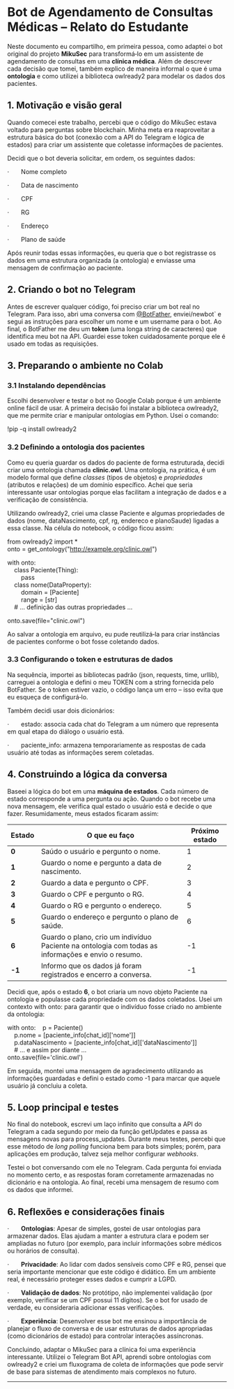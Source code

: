 # Bot de Agendamento de Consultas Médicas – Relato do Estudante

Neste documento eu compartilho, em primeira pessoa, como adaptei o bot original do projeto **MikuSec** para transformá‑lo em um assistente de agendamento de consultas em uma **clínica médica**. Além de descrever cada decisão que tomei, também explico de maneira informal o que é uma **ontologia** e como utilizei a biblioteca owlready2 para modelar os dados dos pacientes.

## 1. Motivação e visão geral

Quando comecei este trabalho, percebi que o código do MikuSec estava voltado para perguntas sobre blockchain. Minha meta era reaproveitar a estrutura básica do bot (conexão com a API do Telegram e lógica de estados) para criar um assistente que coletasse informações de pacientes.

Decidi que o bot deveria solicitar, em ordem, os seguintes dados:

·       Nome completo

·       Data de nascimento

·       CPF

·       RG

·       Endereço

·       Plano de saúde

Após reunir todas essas informações, eu queria que o bot registrasse os dados em uma estrutura organizada (a ontologia) e enviasse uma mensagem de confirmação ao paciente.

## 2. Criando o bot no Telegram

Antes de escrever qualquer código, foi preciso criar um bot real no Telegram. Para isso, abri uma conversa com [@BotFather](https://t.me/BotFather), enviei/newbot` e segui as instruções para escolher um nome e um username para o bot. Ao final, o BotFather me deu um **token** (uma longa string de caracteres) que identifica meu bot na API. Guardei esse token cuidadosamente porque ele é usado em todas as requisições.

## 3. Preparando o ambiente no Colab

### 3.1 Instalando dependências

Escolhi desenvolver e testar o bot no Google Colab porque é um ambiente online fácil de usar. A primeira decisão foi instalar a biblioteca owlready2, que me permite criar e manipular ontologias em Python. Usei o comando:

!pip -q install owlready2

### 3.2 Definindo a ontologia dos pacientes

Como eu queria guardar os dados do paciente de forma estruturada, decidi criar uma ontologia chamada **clinic.owl**. Uma ontologia, na prática, é um modelo formal que define _classes_ (tipos de objetos) e _propriedades_ (atributos e relações) de um domínio específico. Achei que seria interessante usar ontologias porque elas facilitam a integração de dados e a verificação de consistência.

Utilizando owlready2, criei uma classe Paciente e algumas propriedades de dados (nome, dataNascimento, cpf, rg, endereco e planoSaude) ligadas a essa classe. Na célula do notebook, o código ficou assim:

from owlready2 import *  
onto = get_ontology("http://example.org/clinic.owl")  
  
with onto:  
    class Paciente(Thing):  
        pass  
    class nome(DataProperty):  
        domain = [Paciente]  
        range = [str]  
    # ... definição das outras propriedades ...  
  
onto.save(file="clinic.owl")

Ao salvar a ontologia em arquivo, eu pude reutilizá‑la para criar instâncias de pacientes conforme o bot fosse coletando dados.

### 3.3 Configurando o token e estruturas de dados

Na sequência, importei as bibliotecas padrão (json, requests, time, urllib), carreguei a ontologia e defini o meu TOKEN com a string fornecida pelo BotFather. Se o token estiver vazio, o código lança um erro – isso evita que eu esqueça de configurá‑lo.

Também decidi usar dois dicionários:

·       estado: associa cada chat do Telegram a um número que representa em qual etapa do diálogo o usuário está.

·       paciente_info: armazena temporariamente as respostas de cada usuário até todas as informações serem coletadas.

## 4. Construindo a lógica da conversa

Baseei a lógica do bot em uma **máquina de estados**. Cada número de estado corresponde a uma pergunta ou ação. Quando o bot recebe uma nova mensagem, ele verifica qual estado o usuário está e decide o que fazer. Resumidamente, meus estados ficaram assim:

|Estado|O que eu faço|Próximo estado|
|---|---|---|
|**0**|Saúdo o usuário e pergunto o nome.|1|
|**1**|Guardo o nome e pergunto a data de nascimento.|2|
|**2**|Guardo a data e pergunto o CPF.|3|
|**3**|Guardo o CPF e pergunto o RG.|4|
|**4**|Guardo o RG e pergunto o endereço.|5|
|**5**|Guardo o endereço e pergunto o plano de saúde.|6|
|**6**|Guardo o plano, crio um indivíduo Paciente na ontologia com todas as informações e envio o resumo.|-1|
|**-1**|Informo que os dados já foram registrados e encerro a conversa.|-1|

Decidi que, após o estado **6**, o bot criaria um novo objeto Paciente na ontologia e populasse cada propriedade com os dados coletados. Usei um contexto with onto: para garantir que o indivíduo fosse criado no ambiente da ontologia:

with onto:    p = Paciente()  
    p.nome = [paciente_info[chat_id]['nome']]  
    p.dataNascimento = [paciente_info[chat_id]['dataNascimento']]  
    # ... e assim por diante ...  
onto.save(file='clinic.owl')

Em seguida, montei uma mensagem de agradecimento utilizando as informações guardadas e defini o estado como -1 para marcar que aquele usuário já concluiu a coleta.

## 5. Loop principal e testes

No final do notebook, escrevi um laço infinito que consulta a API do Telegram a cada segundo por meio da função getUpdates e passa as mensagens novas para process_updates. Durante meus testes, percebi que esse método de _long polling_ funciona bem para bots simples; porém, para aplicações em produção, talvez seja melhor configurar _webhooks_.

Testei o bot conversando com ele no Telegram. Cada pergunta foi enviada no momento certo, e as respostas foram corretamente armazenadas no dicionário e na ontologia. Ao final, recebi uma mensagem de resumo com os dados que informei.

## 6. Reflexões e considerações finais

·       **Ontologias**: Apesar de simples, gostei de usar ontologias para armazenar dados. Elas ajudam a manter a estrutura clara e podem ser ampliadas no futuro (por exemplo, para incluir informações sobre médicos ou horários de consulta).

·       **Privacidade**: Ao lidar com dados sensíveis como CPF e RG, pensei que seria importante mencionar que este código é didático. Em um ambiente real, é necessário proteger esses dados e cumprir a LGPD.

·       **Validação de dados**: No protótipo, não implementei validação (por exemplo, verificar se um CPF possui 11 dígitos). Se o bot for usado de verdade, eu consideraria adicionar essas verificações.

·       **Experiência**: Desenvolver esse bot me ensinou a importância de planejar o fluxo de conversa e de usar estruturas de dados apropriadas (como dicionários de estado) para controlar interações assíncronas.

Concluindo, adaptar o MikuSec para a clínica foi uma experiência interessante. Utilizei o Telegram Bot API, aprendi sobre ontologias com owlready2 e criei um fluxograma de coleta de informações que pode servir de base para sistemas de atendimento mais complexos no futuro.

---
